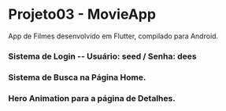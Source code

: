 # Projeto03 - MovieApp
App de Filmes desenvolvido em Flutter, compilado para Android.

### Sistema de Login -- Usuário: seed / Senha: dees
### Sistema de Busca na Página Home.
### Hero Animation para a página de Detalhes.
